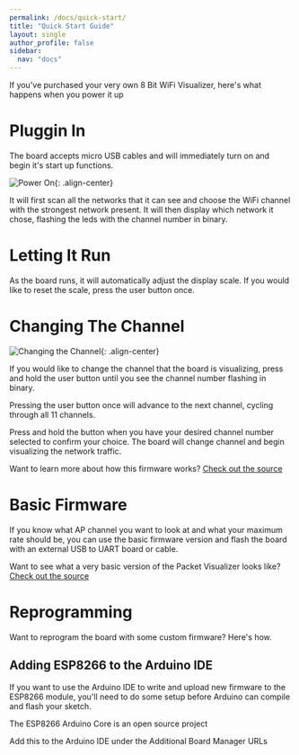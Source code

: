 ```yaml
---
permalink: /docs/quick-start/
title: "Quick Start Guide"
layout: single
author_profile: false
sidebar:
  nav: "docs"
---
```

If you've purchased your very own 8 Bit WiFi Visualizer, here's what happens when you power it up

# Pluggin In

The board accepts micro USB cables and will immediately turn on and begin it's start up functions.

![Power On]({{site.baseurl}}/assets/images/poweron.gif){: .align-center}

It will first scan all the networks that it can see and choose the WiFi channel with the strongest network present. It will then display which network it chose, flashing the leds with the channel number in binary.

# Letting It Run

As the board runs, it will automatically adjust the display scale. If you would like to reset the scale, press the user button once.

# Changing The Channel

![Changing the Channel]({{site.baseurl}}/assets/images/changechannel_small.gif){: .align-center}

If you would like to change the channel that the board is visualizing, press and hold the user button until you see the channel number flashing in binary.

Pressing the user button once will advance to the next channel, cycling through all 11 channels.

Press and hold the button when you have your desired channel number selected to confirm your choice. The board will change channel and begin visualizing the network traffic.


Want to learn more about how this firmware works?
[Check out the source](https://github.com/stasiselectronics/8BitWiFiVisualizer/blob/master/Firmware%20Files/PacketVisualizer_auto/PacketVisualizer_auto.ino)


# Basic Firmware

If you know what AP channel you want to look at and what your maximum rate should be, you can use the basic firmware version and flash the board with an external USB to UART board or cable.

Want to see what a very basic version of the Packet Visualizer looks like?
[Check out the source](https://github.com/stasiselectronics/8BitWiFiVisualizer/blob/master/Firmware%20Files/PacketVisualizer_auto/PacketVisualizer_auto.ino)

# Reprogramming

Want to reprogram the board with some custom firmware? Here's how.

## Adding ESP8266 to the Arduino IDE

If you want to use the Arduino IDE to write and upload new firmware to the ESP8266 module, you'll need to do some setup before Arduino can compile and flash your sketch.

The ESP8266 Arduino Core is an open source project

Add this to the Arduino IDE under the Additional Board Manager URLs
